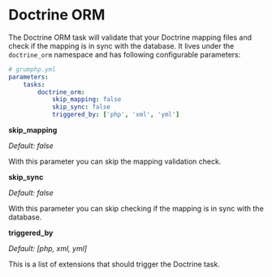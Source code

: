 # Doctrine ORM

The Doctrine ORM task will validate that your Doctrine mapping files and check if the mapping is in sync with the database.
It lives under the `doctrine_orm` namespace and has following configurable parameters:

```yaml
# grumphp.yml
parameters:
    tasks:
        doctrine_orm:
            skip_mapping: false
            skip_sync: false
            triggered_by: ['php', 'xml', 'yml']
```

**skip_mapping**

*Default: false*

With this parameter you can skip the mapping validation check.

**skip_sync**

*Default: false*

With this parameter you can skip checking if the mapping is in sync with the database.

**triggered_by**

*Default: [php, xml, yml]*

This is a list of extensions that should trigger the Doctrine task.
